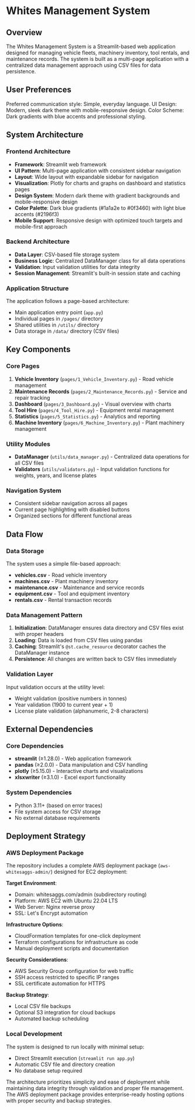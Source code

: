 # Whites Management System

## Overview

The Whites Management System is a Streamlit-based web application designed for managing vehicle fleets, machinery inventory, tool rentals, and maintenance records. The system is built as a multi-page application with a centralized data management approach using CSV files for data persistence.

## User Preferences

Preferred communication style: Simple, everyday language.
UI Design: Modern, sleek dark theme with mobile-responsive design.
Color Scheme: Dark gradients with blue accents and professional styling.

## System Architecture

### Frontend Architecture
- **Framework**: Streamlit web framework
- **UI Pattern**: Multi-page application with consistent sidebar navigation
- **Layout**: Wide layout with expandable sidebar for navigation
- **Visualization**: Plotly for charts and graphs on dashboard and statistics pages
- **Design System**: Modern dark theme with gradient backgrounds and mobile-responsive design
- **Color Palette**: Dark blue gradients (#1a1a2e to #0f3460) with light blue accents (#2196f3)
- **Mobile Support**: Responsive design with optimized touch targets and mobile-first approach

### Backend Architecture
- **Data Layer**: CSV-based file storage system
- **Business Logic**: Centralized DataManager class for all data operations
- **Validation**: Input validation utilities for data integrity
- **Session Management**: Streamlit's built-in session state and caching

### Application Structure
The application follows a page-based architecture:
- Main application entry point (`app.py`)
- Individual pages in `/pages/` directory
- Shared utilities in `/utils/` directory
- Data storage in `/data/` directory (CSV files)

## Key Components

### Core Pages
1. **Vehicle Inventory** (`pages/1_Vehicle_Inventory.py`) - Road vehicle management
2. **Maintenance Records** (`pages/2_Maintenance_Records.py`) - Service and repair tracking
3. **Dashboard** (`pages/3_Dashboard.py`) - Visual overview with charts
4. **Tool Hire** (`pages/4_Tool_Hire.py`) - Equipment rental management
5. **Statistics** (`pages/5_Statistics.py`) - Analytics and reporting
6. **Machine Inventory** (`pages/6_Machine_Inventory.py`) - Plant machinery management

### Utility Modules
- **DataManager** (`utils/data_manager.py`) - Centralized data operations for all CSV files
- **Validators** (`utils/validators.py`) - Input validation functions for weights, years, and license plates

### Navigation System
- Consistent sidebar navigation across all pages
- Current page highlighting with disabled buttons
- Organized sections for different functional areas

## Data Flow

### Data Storage
The system uses a simple file-based approach:
- **vehicles.csv** - Road vehicle inventory
- **machines.csv** - Plant machinery inventory
- **maintenance.csv** - Maintenance and service records
- **equipment.csv** - Tool and equipment inventory
- **rentals.csv** - Rental transaction records

### Data Management Pattern
1. **Initialization**: DataManager ensures data directory and CSV files exist with proper headers
2. **Loading**: Data is loaded from CSV files using pandas
3. **Caching**: Streamlit's `@st.cache_resource` decorator caches the DataManager instance
4. **Persistence**: All changes are written back to CSV files immediately

### Validation Layer
Input validation occurs at the utility level:
- Weight validation (positive numbers in tonnes)
- Year validation (1900 to current year + 1)
- License plate validation (alphanumeric, 2-8 characters)

## External Dependencies

### Core Dependencies
- **streamlit** (≥1.28.0) - Web application framework
- **pandas** (≥2.0.0) - Data manipulation and CSV handling
- **plotly** (≥5.15.0) - Interactive charts and visualizations
- **xlsxwriter** (≥3.1.0) - Excel export functionality

### System Dependencies
- Python 3.11+ (based on error traces)
- File system access for CSV storage
- No external database requirements

## Deployment Strategy

### AWS Deployment Package
The repository includes a complete AWS deployment package (`aws-whitesaggs-admin/`) designed for EC2 deployment:

**Target Environment**:
- Domain: whitesaggs.com/admin (subdirectory routing)
- Platform: AWS EC2 with Ubuntu 22.04 LTS
- Web Server: Nginx reverse proxy
- SSL: Let's Encrypt automation

**Infrastructure Options**:
- CloudFormation templates for one-click deployment
- Terraform configurations for infrastructure as code
- Manual deployment scripts and documentation

**Security Considerations**:
- AWS Security Group configuration for web traffic
- SSH access restricted to specific IP ranges
- SSL certificate automation for HTTPS

**Backup Strategy**:
- Local CSV file backups
- Optional S3 integration for cloud backups
- Automated backup scheduling

### Local Development
The system is designed to run locally with minimal setup:
- Direct Streamlit execution (`streamlit run app.py`)
- Automatic CSV file and directory creation
- No database setup required

The architecture prioritizes simplicity and ease of deployment while maintaining data integrity through validation and proper file management. The AWS deployment package provides enterprise-ready hosting options with proper security and backup strategies.